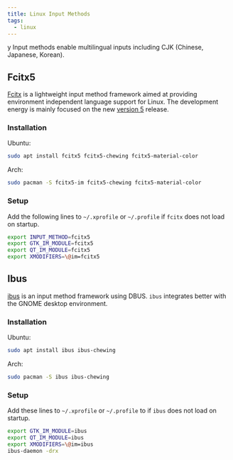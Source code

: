 ```yaml
---
title: Linux Input Methods
tags:
  - linux
---
```

y
Input methods enable multilingual inputs including CJK (Chinese, Japanese, Korean).

## Fcitx5

[Fcitx](https://wiki.archlinux.org/index.php/Fcitx) is a lightweight input method framework aimed at providing environment independent language support for Linux. The development energy is mainly focused on the new [version 5](https://wiki.archlinux.org/index.php/Fcitx5) release.

### Installation

Ubuntu:

```bash
sudo apt install fcitx5 fcitx5-chewing fcitx5-material-color
```

Arch:

```bash
sudo pacman -S fcitx5-im fcitx5-chewing fcitx5-material-color
```


### Setup

Add the following lines to `~/.xprofile` or `~/.profile` if `fcitx` does not load on startup.

```sh title="/etc/profile"
export INPUT_METHOD=fcitx5
export GTK_IM_MODULE=fcitx5
export QT_IM_MODULE=fcitx5
export XMODIFIERS=\@im=fcitx5
```

## Ibus

[ibus](https://github.com/ibus/ibus) is an input method framework using DBUS. `ibus` integrates better with the GNOME desktop environment.

### Installation

Ubuntu:

```bash
sudo apt install ibus ibus-chewing
```

Arch:

```bash
sudo pacman -S ibus ibus-chewing
```


### Setup

Add these lines to `~/.xprofile` or `~/.profile` to  if `ibus` does not load on startup.

```sh title=".xprofile"
export GTK_IM_MODULE=ibus
export QT_IM_MODULE=ibus
export XMODIFIERS=\@im=ibus
ibus-daemon -drx
```
